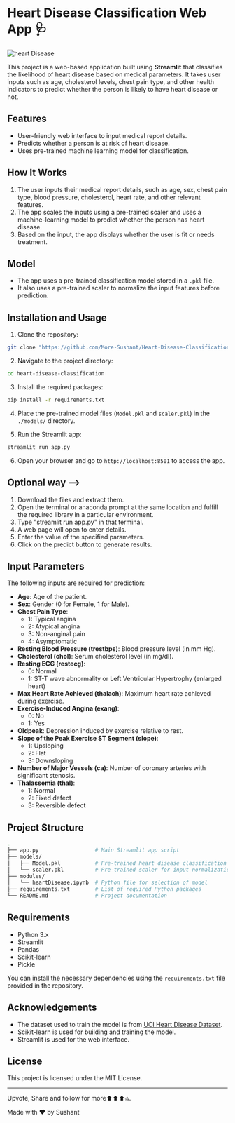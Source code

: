 # Heart Disease Classification Web App 🩺

![heart Disease](https://github.com/user-attachments/assets/ec467e06-a893-4ad6-8339-c152f5dbb01a)


This project is a web-based application built using **Streamlit** that classifies the likelihood of heart disease based on medical parameters. It takes user inputs such as age, cholesterol levels, chest pain type, and other health indicators to predict whether the person is likely to have heart disease or not.

## Features

- User-friendly web interface to input medical report details.
- Predicts whether a person is at risk of heart disease.
- Uses pre-trained machine learning model for classification.

## How It Works

1. The user inputs their medical report details, such as age, sex, chest pain type, blood pressure, cholesterol, heart rate, and other relevant features.
2. The app scales the inputs using a pre-trained scaler and uses a machine-learning model to predict whether the person has heart disease.
3. Based on the input, the app displays whether the user is fit or needs treatment.

## Model

- The app uses a pre-trained classification model stored in a `.pkl` file.
- It also uses a pre-trained scaler to normalize the input features before prediction.

## Installation and Usage

1. Clone the repository:

```bash
git clone "https://github.com/More-Sushant/Heart-Disease-Classification.git"
```

2. Navigate to the project directory:

```bash
cd heart-disease-classification
```

3. Install the required packages:

```bash
pip install -r requirements.txt
```

4. Place the pre-trained model files (`Model.pkl` and `scaler.pkl`) in the `./models/` directory.

5. Run the Streamlit app:

```bash
streamlit run app.py
```

6. Open your browser and go to `http://localhost:8501` to access the app.

Optional way -->
---

1. Download the files and extract them.
2. Open the terminal or anaconda prompt at the same location and fulfill the required library in a particular environment.
3. Type "streamlit run app.py" in that terminal.
4. A web page will open to enter details.
5. Enter the value of the specified parameters.
6. Click on the predict button to generate results.   

## Input Parameters

The following inputs are required for prediction:

- **Age**: Age of the patient.
- **Sex**: Gender (0 for Female, 1 for Male).
- **Chest Pain Type**:
  - 1: Typical angina
  - 2: Atypical angina
  - 3: Non-anginal pain
  - 4: Asymptomatic
- **Resting Blood Pressure (trestbps)**: Blood pressure level (in mm Hg).
- **Cholesterol (chol)**: Serum cholesterol level (in mg/dl).
- **Resting ECG (restecg)**:
  - 0: Normal
  - 1: ST-T wave abnormality or Left Ventricular Hypertrophy (enlarged heart)
- **Max Heart Rate Achieved (thalach)**: Maximum heart rate achieved during exercise.
- **Exercise-Induced Angina (exang)**:
  - 0: No
  - 1: Yes
- **Oldpeak**: Depression induced by exercise relative to rest.
- **Slope of the Peak Exercise ST Segment (slope)**:
  - 1: Upsloping
  - 2: Flat
  - 3: Downsloping
- **Number of Major Vessels (ca)**: Number of coronary arteries with significant stenosis.
- **Thalassemia (thal)**:
  - 1: Normal
  - 2: Fixed defect
  - 3: Reversible defect

## Project Structure

```bash
.
├── app.py                  # Main Streamlit app script
├── models/
│   ├── Model.pkl           # Pre-trained heart disease classification model
│   └── scaler.pkl          # Pre-trained scaler for input normalization
├── modules/
│   └── heartDisease.ipynb  # Python file for selection of model
├── requirements.txt        # List of required Python packages
└── README.md               # Project documentation
```

## Requirements

- Python 3.x
- Streamlit
- Pandas
- Scikit-learn
- Pickle

You can install the necessary dependencies using the `requirements.txt` file provided in the repository.

## Acknowledgements

- The dataset used to train the model is from [UCI Heart Disease Dataset](https://archive.ics.uci.edu/ml/datasets/heart+disease).
- Scikit-learn is used for building and training the model.
- Streamlit is used for the web interface.

## License

This project is licensed under the MIT License.

---


Upvote, Share and follow for more⬆️⬆️⬆️🔝.


Made with ❤️ by Sushant
